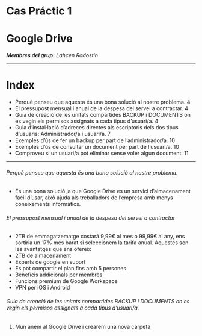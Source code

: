 # Cas Práctic 1
# Google Drive 



***Membres del grup:***
*Lahcen*
*Radostin*


******

# Index

* Perquè penseu que aquesta és una bona solució al nostre problema.	4
* El pressupost mensual i anual de la despesa del servei a contractar.	4
* Guia de creació de les unitats compartides BACKUP i DOCUMENTS on es vegin els permisos assignats a cada tipus d’usuari/a.	4
* Guia d’instal·lació d’adreces directes als escriptoris dels dos tipus d’usuaris: Administrador/a i usuari/a.	7
* Exemples d’ús de fer un backup per part de l’administrador/a.	10
* Exemples d’ús de consultar un document per part de l’usuari/a.	10
* Comproveu si un usuari/a pot eliminar sense voler algun document.	11

*******

###### Perquè penseu que aquesta és una bona solució al nostre problema.
* Es una bona solució ja que Google Drive es un servici d’almacenament facil d’usar, això ajuda als treballadors de l’empresa amb menys coneixements informàtics.

###### El pressupost mensual i anual de la despesa del servei a contractar
* 2TB de emmagatzematge costará 9,99€ al mes o 99,99€ al any, ens sortiria un 17% mes barat si seleccionem la tarifa anual. Aquestes son les avantatges que ens ofereix
* 2TB de almacenament
* Experts de google en suport
* Es pot compartir el plan fins amb 5 persones
* Beneficis addicionals per membres
* Funcions premium de Google Workspace
* VPN per iOS i Android

###### Guia de creació de les unitats compartides BACKUP i DOCUMENTS on es vegin els permisos assignats a cada tipus d’usuari/a.

1. Mun anem al Google Drive i crearem una nova carpeta
